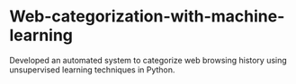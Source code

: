 # Web-categorization-with-machine-learning
Developed an automated system to categorize web browsing history using unsupervised learning techniques in Python.
